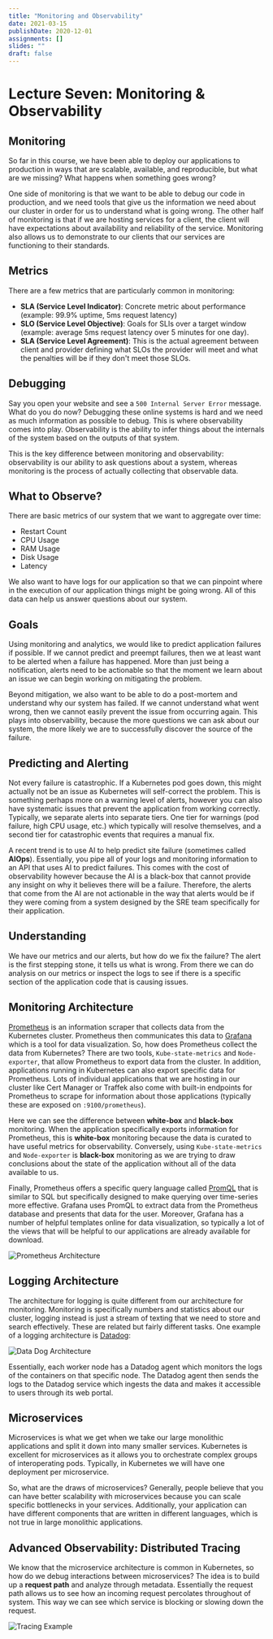 ```yaml
---
title: "Monitoring and Observability"
date: 2021-03-15
publishDate: 2020-12-01
assignments: []
slides: ""
draft: false
---
```


# Lecture Seven: Monitoring & Observability

## Monitoring

So far in this course, we have been able to deploy our applications to production in ways that are scalable, available, and reproducible, but what are we missing? What happens when something goes wrong?

One side of monitoring is that we want to be able to debug our code in production, and we need tools that give us the information we need about our cluster in order for us to understand what is going wrong. The other half of monitoring is that if we are hosting services for a client, the client will have expectations about availability and reliability of the service. Monitoring also allows us to demonstrate to our clients that our services are functioning to their standards.

## Metrics 

There are a few metrics that are particularly common in monitoring:
- **SLA (Service Level Indicator)**: Concrete metric about performance (example: 99.9% uptime, 5ms request latency)
- **SLO (Service Level Objective)**: Goals for SLIs over a target window (example: average 5ms request latency over 5 minutes for one day).
- **SLA (Service Level Agreement)**: This is the actual agreement between client and provider defining what SLOs the provider will meet and what the penalties will be if they don't meet those SLOs.

## Debugging

Say you open your website and see a `500 Internal Server Error` message. What do you do now? Debugging these online systems is hard and we need as much information as possible to debug. This is where observability comes into play. Observability is the ability to infer things about the internals of the system based on the outputs of that system.

This is the key difference between monitoring and observability: observability is our ability to ask questions about a system, whereas monitoring is the process of actually collecting that observable data.

## What to Observe?

There are basic metrics of our system that we want to aggregate over time:

- Restart Count
- CPU Usage
- RAM Usage
- Disk Usage
- Latency

We also want to have logs for our application so that we can pinpoint where in the execution of our application things might be going wrong. All of this data can help us answer questions about our system.

## Goals

Using monitoring and analytics, we would like to predict application failures if possible. If we cannot predict and preempt failures, then we at least want to be alerted when a failure has happened. More than just being a notification, alerts need to be actionable so that the moment we learn about an issue we can begin working on mitigating the problem.

Beyond mitigation, we also want to be able to do a post-mortem and understand why our system has failed. If we cannot understand what went wrong, then we cannot easily prevent the issue from occurring again. This plays into observability, because the more questions we can ask about our system, the more likely we are to successfully discover the source of the failure.

## Predicting and Alerting

Not every failure is catastrophic. If a Kubernetes pod goes down, this might actually not be an issue as Kubernetes will self-correct the problem. This is something perhaps more on a warning level of alerts, however you can also have systematic issues that prevent the application from working correctly. Typically, we separate alerts into separate tiers. One tier for warnings (pod failure, high CPU usage, etc.) which typically will resolve themselves, and a second tier for catastrophic events that requires a manual fix.

A recent trend is to use AI to help predict site failure (sometimes called **AIOps**). Essentially, you pipe all of your logs and monitoring information to an API that uses AI to predict failures. This comes with the cost of observability however because the AI is a black-box that cannot provide any insight on why it believes there will be a failure. Therefore, the alerts that come from the AI are not actionable in the way that alerts would be if they were coming from a system designed by the SRE team specifically for their application.

## Understanding

We have our metrics and our alerts, but how do we fix the failure? The alert is the first stepping stone, it tells us what is wrong. From there we can do analysis on our metrics or inspect the logs to see if there is a specific section of the application code that is causing issues.

## Monitoring Architecture

[Prometheus](https://prometheus.io/) is an information scraper that collects data from the Kubernetes cluster. Prometheus then communicates this data to [Grafana](https://grafana.com/) which is a tool for data visualization. So, how does Prometheus collect the data from Kubernetes? There are two tools, `Kube-state-metrics` and `Node-exporter`, that allow Prometheus to export data from the cluster. In addition, applications running in Kubernetes can also export specific data for Prometheus. Lots of individual applications that we are hosting in our cluster like Cert Manager or Traffek also come with built-in endpoints for Prometheus to scrape for information about those applications (typically these are exposed on `:9100/prometheus`).

Here we can see the difference between **white-box** and **black-box** monitoring. When the application specifically exports information for Prometheus, this is **white-box** monitoring because the data is curated to have useful metrics for observability. Conversely, using `Kube-state-metrics` and `Node-exporter` is **black-box** monitoring as we are trying to draw conclusions about the state of the application without all of the data available to us.

Finally, Prometheus offers a specific query language called [PromQL](https://prometheus.io/docs/prometheus/latest/querying/basics/) that is similar to SQL but specifically designed to make querying over time-series more effective. Grafana uses PromQL to extract data from the Prometheus database and presents that data for the user. Moreover, Grafana has a number of helpful templates online for data visualization, so typically a lot of the views that will be helpful to our applications are already available for download.

![Prometheus Architecture](/img/lec07/prometheus.png)

## Logging Architecture

The architecture for logging is quite different from our architecture for monitoring. Monitoring is specifically numbers and statistics about our cluster, logging instead is just a stream of texting that we need to store and search effectively. These are related but fairly different tasks. One example of a logging architecture is [Datadog](https://www.datadoghq.com/):

![Data Dog Architecture](/img/lec07/datadog.png)

Essentially, each worker node has a Datadog agent which monitors the logs of the containers on that specific node. The Datadog agent then sends the logs to the Datadog service which ingests the data and makes it accessible to users through its web portal.

## Microservices

Microservices is what we get when we take our large monolithic applications and split it down into many smaller services. Kubernetes is excellent for microservices as it allows you to orchestrate complex groups of interoperating pods. Typically, in Kubernetes we will have one deployment per microservice.

So, what are the draws of microservices? Generally, people believe that you can have better scalability with microservices because you can scale specific bottlenecks in your services. Additionally, your application can have different components that are written in different languages, which is not true in large monolithic applications.

## Advanced Observability: Distributed Tracing

We know that the microservice architecture is common in Kubernetes, so how do we debug interactions between microservices? The idea is to build up a **request path** and analyze through metadata. Essentially the request path allows us to see how an incoming request percolates throughout of system. This way we can see which service is blocking or slowing down the request.

![Tracing Example](/img/lec07/tracing.png)